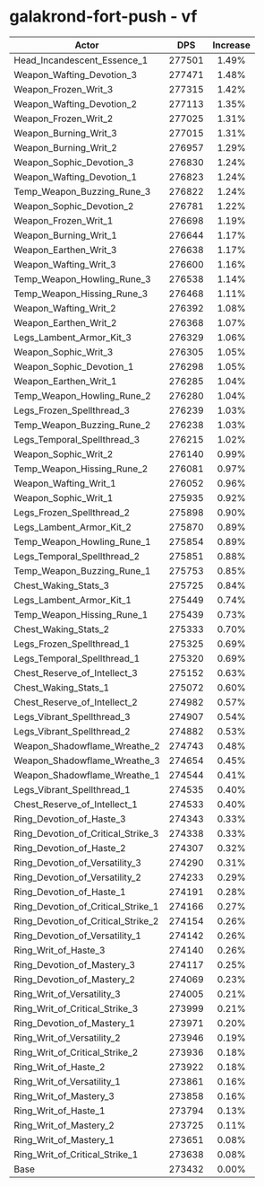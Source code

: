 # galakrond-fort-push - vf
| Actor | DPS | Increase |
|---|:---:|:---:|
|Head_Incandescent_Essence_1|277501|1.49%|
|Weapon_Wafting_Devotion_3|277471|1.48%|
|Weapon_Frozen_Writ_3|277315|1.42%|
|Weapon_Wafting_Devotion_2|277113|1.35%|
|Weapon_Frozen_Writ_2|277025|1.31%|
|Weapon_Burning_Writ_3|277015|1.31%|
|Weapon_Burning_Writ_2|276957|1.29%|
|Weapon_Sophic_Devotion_3|276830|1.24%|
|Weapon_Wafting_Devotion_1|276823|1.24%|
|Temp_Weapon_Buzzing_Rune_3|276822|1.24%|
|Weapon_Sophic_Devotion_2|276781|1.22%|
|Weapon_Frozen_Writ_1|276698|1.19%|
|Weapon_Burning_Writ_1|276644|1.17%|
|Weapon_Earthen_Writ_3|276638|1.17%|
|Weapon_Wafting_Writ_3|276600|1.16%|
|Temp_Weapon_Howling_Rune_3|276538|1.14%|
|Temp_Weapon_Hissing_Rune_3|276468|1.11%|
|Weapon_Wafting_Writ_2|276392|1.08%|
|Weapon_Earthen_Writ_2|276368|1.07%|
|Legs_Lambent_Armor_Kit_3|276329|1.06%|
|Weapon_Sophic_Writ_3|276305|1.05%|
|Weapon_Sophic_Devotion_1|276298|1.05%|
|Weapon_Earthen_Writ_1|276285|1.04%|
|Temp_Weapon_Howling_Rune_2|276280|1.04%|
|Legs_Frozen_Spellthread_3|276239|1.03%|
|Temp_Weapon_Buzzing_Rune_2|276238|1.03%|
|Legs_Temporal_Spellthread_3|276215|1.02%|
|Weapon_Sophic_Writ_2|276140|0.99%|
|Temp_Weapon_Hissing_Rune_2|276081|0.97%|
|Weapon_Wafting_Writ_1|276052|0.96%|
|Weapon_Sophic_Writ_1|275935|0.92%|
|Legs_Frozen_Spellthread_2|275898|0.90%|
|Legs_Lambent_Armor_Kit_2|275870|0.89%|
|Temp_Weapon_Howling_Rune_1|275854|0.89%|
|Legs_Temporal_Spellthread_2|275851|0.88%|
|Temp_Weapon_Buzzing_Rune_1|275753|0.85%|
|Chest_Waking_Stats_3|275725|0.84%|
|Legs_Lambent_Armor_Kit_1|275449|0.74%|
|Temp_Weapon_Hissing_Rune_1|275439|0.73%|
|Chest_Waking_Stats_2|275333|0.70%|
|Legs_Frozen_Spellthread_1|275325|0.69%|
|Legs_Temporal_Spellthread_1|275320|0.69%|
|Chest_Reserve_of_Intellect_3|275152|0.63%|
|Chest_Waking_Stats_1|275072|0.60%|
|Chest_Reserve_of_Intellect_2|274982|0.57%|
|Legs_Vibrant_Spellthread_3|274907|0.54%|
|Legs_Vibrant_Spellthread_2|274882|0.53%|
|Weapon_Shadowflame_Wreathe_2|274743|0.48%|
|Weapon_Shadowflame_Wreathe_3|274654|0.45%|
|Weapon_Shadowflame_Wreathe_1|274544|0.41%|
|Legs_Vibrant_Spellthread_1|274535|0.40%|
|Chest_Reserve_of_Intellect_1|274533|0.40%|
|Ring_Devotion_of_Haste_3|274343|0.33%|
|Ring_Devotion_of_Critical_Strike_3|274338|0.33%|
|Ring_Devotion_of_Haste_2|274307|0.32%|
|Ring_Devotion_of_Versatility_3|274290|0.31%|
|Ring_Devotion_of_Versatility_2|274233|0.29%|
|Ring_Devotion_of_Haste_1|274191|0.28%|
|Ring_Devotion_of_Critical_Strike_1|274166|0.27%|
|Ring_Devotion_of_Critical_Strike_2|274154|0.26%|
|Ring_Devotion_of_Versatility_1|274142|0.26%|
|Ring_Writ_of_Haste_3|274140|0.26%|
|Ring_Devotion_of_Mastery_3|274117|0.25%|
|Ring_Devotion_of_Mastery_2|274069|0.23%|
|Ring_Writ_of_Versatility_3|274005|0.21%|
|Ring_Writ_of_Critical_Strike_3|273999|0.21%|
|Ring_Devotion_of_Mastery_1|273971|0.20%|
|Ring_Writ_of_Versatility_2|273946|0.19%|
|Ring_Writ_of_Critical_Strike_2|273936|0.18%|
|Ring_Writ_of_Haste_2|273922|0.18%|
|Ring_Writ_of_Versatility_1|273861|0.16%|
|Ring_Writ_of_Mastery_3|273858|0.16%|
|Ring_Writ_of_Haste_1|273794|0.13%|
|Ring_Writ_of_Mastery_2|273725|0.11%|
|Ring_Writ_of_Mastery_1|273651|0.08%|
|Ring_Writ_of_Critical_Strike_1|273638|0.08%|
|Base|273432|0.00%|
